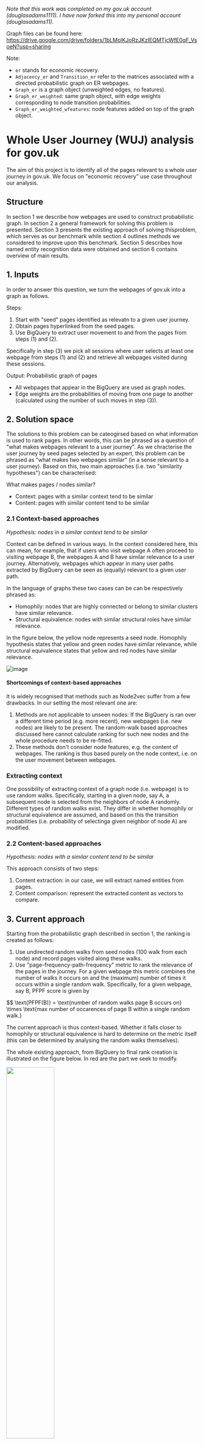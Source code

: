 *Note that this work was completed on my gov.uk account (douglasadams1111). I have now forked this into my personal account (douglasadams11).*

Graph files can be found here: https://drive.google.com/drive/folders/1bLMolKJoRzJKzIEQMTjcWfE0qF_VsoeN?usp=sharing

Note:
- `er` stands for economic recovery. 
- `Adjacency_er` and `Transition_er` refer to the matrices associated with a directed probabilistic graph on ER webpages.
- `Graph_er` is a graph object (unweighted edges, no features). 
- `Graph_er_weighted`: same graph object, with edge weights corresponding to node transition probabilities.
- `Graph_er_weighted_wfeatures`: node features added on top of the graph object.




# Whole User Journey (WUJ) analysis for gov.uk

The aim of this project is to identify all of the pages relevant to a whole user journey in gov.uk. We focus on "economic recovery" use case throughout our analysis.

## Structure

In section 1 we describe how webpages are used to construct probabilistic graph. In section 2 a general framework for solving this problem is presented. Section 3 presents the existing approach of solving thisproblem, which serves as our benchmark while section 4 outlines methods we considered to improve upon this benchmark. Section 5 describes how named entity recognition data were obtained and section 6 contains overview of main results.

## 1. Inputs

In order to answer this question, we turn the webpages of gov.uk into a graph as follows.

Steps:
1. Start with "seed" pages identified as relevatn to a given user journey.
2. Obtain pages hyperlinked from the seed pages.
3. Use BigQuery to extract user movement to and from the pages from steps (1) and (2).

Specifically in step (3) we pick all sessions where user selects at least one webpage from steps (1) and (2) and retrieve all webpages visited during these sessions. 

Output: Probabilistic graph of pages
- All webpages that appear in the BigQuery are used as graph nodes.
- Edge weights are the probabilities of moving from one page to another (calculated using the number of such moves in step (3)).


## 2. Solution space

The solutions to this problem can be cateogirsed based on what information is used to rank pages. In other words, this can be phrased as a question of "what makes webpages relevant to a user journey". As we chracterise the user journey by seed pages selected by an expert, this problem can be phrased as "what makes two webpages similar" (in a sense relevant to a user journey). Based on this, two main approaches (i.e. two "similarity hypotheses") can be characterised:

What makes pages / nodes similar?
- Context: pages with a similar context tend to be similar     
- Content: pages with similar content tend to be similar

### 2.1 Context-based approaches

*Hypothesis: nodes in a similar context tend to be similar*

Context can be defined in various ways. In the context considered here, this can mean, for example, that if users who visit webpage A often proceed to visiting webpage B, the webpages A and B have similar relevance to a user journey. Alternatively, webpages which appear in many user paths extracted by BigQuery can be seen as (equally) relevant to a given user path.

In the language of graphs these two cases can be can be respectively phrased as:
- Homophily: nodes that are highly connected or belong to similar clusters have similar relevance.
- Structural equivalence: nodes with similar structural roles have similar relevance.

In the figure below, the yellow node represents a seed node. Homophily hypothesis states that yellow and green nodes have similar relevance, while structural equivalence states that yellow and red nodes have similar relevance.

![image](https://user-images.githubusercontent.com/71390120/184164444-81a31ac2-30e0-4b17-87e8-a49fa8aae548.png)

#### Shortcomings of context-based approaches

It is widely recognised that methods such as Node2vec suffer from a few drawbacks. In our setting the most relevant one are:
1. Methods are not applicable to unseen nodes: If the BigQuery is ran over a different time period (e.g. more recent), new webpages (i.e. new nodes) are likely to be present. The random-walk based approaches discussed here cannot calculate ranking for such new nodes and the whole procedure needs to be re-fitted.
2. These methods don't consider node features, e.g. the content of webpages. The ranking is thus based purely on the node context, i.e. on the user movement between webpages.

### Extracting context

One possibility of extracting context of a graph node (i.e. webpage) is to use random walks. Specifically, starting in a given node, say A, a subsequent node is selected from the neighbors of node A randomly. Different types of random walks exist. They differ in whether homophily or structural equivalence are assumed, and based on this the transition probabilities (i.e. probability of selectinga given neighbor of node A) are modified.

### 2.2 Content-based approaches

*Hypothesis: nodes with a similar content tend to be similar*

This approach consists of two steps:
1. Content extraction: in our case, we will extract named entities from pages.
2. Content comparison: represent the extracted content as vectors to compare.

## 3. Current approach

Starting from the probabilistic graph described in section 1, the ranking is created as follows:
 1. Use undirected random walks from seed nodes (100 walk from each node) and record pages visited along these walks.
 2. Use "page-frequency-path-frequency" metric to rank the relevance of the pages in the journey. For a given webpage this metric combines the number of walks it occurs on and the (maximum) number of times it occurs within a single random walk. Specifically, for a given webpage, say B, PFPF score is given by

$$ \text{PFPF(B)} = \text{number of random walks page B occurs on} \times \text{max number of occarences of page B within a single random walk.} 

The current approach is thus context-based. Whether it falls closer to homophily or structural equivalence is hard to determine on the metric itself (this can be determined by analysing the random walks themselves).

The whole existing approach, from BigQuery to final rank creation is illustrated on the figure below. In red are the part we seek to modify.

<img src="https://user-images.githubusercontent.com/71390120/184177371-333ede2b-5d04-4292-a6fb-96f7294dfd8e.png" width=50% height=50%>


## 4. Our approach

We first consider an alternative context-only approach, based on second order random walks (section 4.1). Subsequently, we combine context and content-based approaches using graph neural networks (section 4.2). 

A common feature of our methods is that we seek to encode graph nodes (webpages) as vectors. That is, starting from a graph, for a given node (say node u in the picture below), we seek a mapping of that node into a vector space.

![image](https://user-images.githubusercontent.com/71390120/184178702-f6a3e3b3-216a-4b58-a9c7-46b24b3c742e.png)

This is hardly a surprising feature. Indeed, even the current method embeds nodes as vector in a way (specifically, the vector elements are counts of a given website in a given random walk). What is different in our approach is that this vector is obtained as a solution to an **optimisation problem**, as opposed to a heuristic choice.

### 4.1 Context-based approaches

We modify the original procedure in three ways.
1. Introduce second-order random walks.
2. Vector embeddings are arrived at by minimising
3. Cosine simularity is used as a metric.

Overall this corresponds to Node2vec (Reference XXX). 

The second-order random walks modify the way in which context is sampled. By selecting hyperparameters, second-order random walks can focus on exploring starting node's neighbours (graph "breadth") or wander far from the starting node (exploring the network "depth"), and to interpolate between these two approaches. 

<img src=https://user-images.githubusercontent.com/71390120/184365359-5858f189-d939-458c-a1c3-b79f88e37bd3.png width=40% height=40%>

In the first step, we only modify random walks and leave the original PFPF ranking method intact. In the second step we implement the full Node2vec procedure, that is second-rder random walks together with new node embeddings and a new ranking metric.

In order to compare the three methods (original, 2nd order RWs + PFPF metric, and Node2vec) we run the original rnaking procedure (with a random seed) and manually label top 100 pages as either relevant or irrelevant to a user journey.

We evaluate the three methods using the following score (*higher score = better*)

$$ \frac{ \text{median(irrelevant)} - \text{median(relevant)} }{ \sigma( \text{irrelevant} ) + \sigma( \text{relevant} ) } $$

where "relevant" is a ranking (top = 1, bottom = 100) of pages labelled as relevant to a user journey, and similarly for "irrelevant" , and $ \sigma $ is a standard deviation.

The original method achieves score of around 0, while the 2nd order RWs + PFPF metric achieves a score of 0.22 and Node2vec achieves the score of 0.24 (the latter two averaged over multiple initialisation and hyperparameter choices).

Crucially, the higher score rely on breadth-first search, that is on random walks exploring starting node's neighborhood first (the green arrows in the figure above).
We will make use of this observation when formulating unsupervised approaches combining node context and content.

### 4.2 Context and content-based approaches

We now seek to combine both webpage context within the graph and content to create a ranking. We will do this using a framework of graph neural networks (GNNs).

GNNs are based on an idea of message passing, where node features are updated to incorporate features of the neighboring nodes. Consider a simple directed graph in the figure below.

In the first stage of message passing, each node aggregates the features of the neighboring nodes. For example, the blue node aggregates node features of its neighbors (in green). Likewise, each of green nodes aggregatse features of its neighbors (in yellow). As a result, we obtain a new graph (on the right), with the same structure but different node features. The blue node will now contain a combination of its own features and features of green nodes (hence the node is two-coloured now), etc.
This corresponds to a one-layer GNN (a two-layer GNN would repeat the same step of feature aggregation on the graph obtained from the first layer). 

![image](https://user-images.githubusercontent.com/71390120/184371924-ae5338e4-f90e-49ec-99be-6ee32a49032a.png)

There are various ways we can combine the features of node's neighbors with its own features, and this results in different GNN architectures. Once the architecture is selected, the parameters are optimised in the usual way, as a function minimisation. The objective function that is minimised is another crucial difference between different GNN methods.

Throughout our analysis we keep the architecture fixed and use convolutional GNNs (Reference XXXX). We consider two approaches:
1. Semi-supervised: we manually label part of the nodes and train GNN to solve a classification problem using this subset of nodes.
2. Unsupervised

#### Semi-supervised approach

#### Unsupervised approach

An unsupervised GNN can be thought of as an encoder-decoder model. Encoder embeds graph nodes into a vector space (as described above). Then, a decoder uses vector embeddings to reconstruct a certain property of the nodes. That is, starting from vector embeddings decoder aims to recontsruct a certain statistic of the nodes. The figure below illustrates this.

![image](https://user-images.githubusercontent.com/71390120/184417829-5ab58787-862e-454d-9959-9447bbb86433.png)

Unsupervised GNN models differ in the construction of the encoder and the statistic that the model is aiming to reconstruct. The statistic is chosen so that the model suits the application at hand.

Our choice of statistics has been motivated by the encouraging results of Node2Vec described earlier. Specifically, we aim to maximise the probability of observing node's neighbors given node's embedding. As this objective function is infeasible to calculate, we use second order random walks for negative sampling, as in Node2Vec. As an encoder, we use a two-layer convolutional GNN. Also in a direct analogy with Node2vec, we use cosine distance as a ranking metric.





We tried various approaches to this problem. They can all be seen as a successive modification of the curent approach.

1. Replace random walks in the original approach by second-order random walks
2. 

The current approach utilises random walks which begin from a small set of seed nodes in an undirected graph. The "page-frequency-path-frequency" metric is utilised to rank the relevance of the pages in the journey. 

We proposed a number of changes to this approach:
- Use a directed graph, rather than an undirected graph
- Utilise biased random walks (homophily vs equivariance)
- Utilise Word2Vec embedding
- Extract named-entities from gov.uk pages to enrich the nodes with metadata
- Use graph neural networks to improve the edge-level predictions

## Contents
1. Random walk approaches
2. Named-entity recognition
3. Graph neural networks

## Random walk approaches
### Performance metric

To compare different ranking algorithms we use the following performance measure.

For a single run of the original ranking algorithm, we produce a list of top 100 pages. These are manually labelled (1 = relevant, 0 = irrelevant) and used for algorithm evaluation ("evaluation set") using the following metric:

$$ \text{score} = \frac{ \text{median}(relevant) - \text{median}(irrelevant)}{ \sigma(relevant) + \sigma(irrelevant) }, $$

where $ relevant $ and $ irrelevant $ are rankings of evaluation set pages labelled 1 and 0 respectively, and $ \sigma $ is a standard deviation.

All of the apporaches discussed here involve some randomness, predominantly coming from random walks. For this reason, scores given below are averaged over multiple runs (usually 10 or 20) of the same method for the same combination of hyperparameters. 

### Evaluation of proposed changes

To choose which of the proposed steps has positive impact on rankings we ran the following ranking algorithms.

1. **Biased random walks**: Use biased RWs (from the same seeds, using the same walk length, and the same ranking metric (pfpf)). This measures proposed changes 1 & 2.
2. **Biased random walks & vector embeddings**: Use N2V embedding to vector space. Metric is a simple L2 norm distance from the same seeds as original ranking procedure.
3. **Biased random walks & vector embeddings & W2V scores** (this corresponds to Node2Vec approach).

The original apporach (undirected graph, unbiased RWs, pfpf score) gives a score of close to zero (with a meaon of **-0.016** and standard deviation 0.033). This constitutes our benchmark.

The scores for different parameter combinations for the three methods can be found below. While certain parameter combinations are far from ideal (or sensible), the overall improvement in scores is evident.

Overall our preliminary results indicate that performance can be improved by:
1. Considering directed graph.
2. Using biased random walks.
3. Embedding nodes in vector space, especially if an apporpriate loss function is used.



![image](https://user-images.githubusercontent.com/71390120/173446782-4f07a794-848b-4fb2-9998-4fd89dc30792.png)

![image](https://user-images.githubusercontent.com/71390120/173681187-da7c20ed-3be6-45e0-944d-d8ecfd006f18.png)

![image](https://user-images.githubusercontent.com/71390120/173446889-58b55ed9-6354-4409-80b0-29c89865cabe.png)

### Further analysis

The embedding in vector space gives us an opportunity to explore the whole network, in relation to the set of seed pages or economic recovery pages.

In particular, vector embeddings can be analysed by clustering methods and dimensionality reduction techniques which enable visual analysis.

To this end, consider mapping graph nodes to a 10-dimensional vector space and using TSNE to reduce the result to two dimensions. In the plot below the axis correspond to TSNE variables and orange dots are economic recovery pages.

While not particularly beautiful, the economic recovery pages seem to exhibit a cluster structure. The TSNE mapping is highly random, and, over repeated replications, only two (rather than three as this plot may suggest) major clusters of ER pages seems to appear regularly - and these are mosttly visible along the y-axis.

![tsne](https://user-images.githubusercontent.com/71390120/173683883-d97ea3f6-696b-43a8-b490-a95262816303.png)

This encouraged us to look further. We use K-means clustering on a 10-dimensional vector space for this purpose.

The numer of clusters is chosen using the sum of squared distances from cluster centres (see the plot below). Base don this metric we opt for 8 clusters.
![image](https://user-images.githubusercontent.com/71390120/173684277-113f9186-ddc7-4022-a868-0ad96da0ce27.png)

Interestingly, most of ER pages (33 out of 40) fall into two clusters, supporting the results of TSNE analysis.

The plot below illustrates the connections between ER pages, with pages colored by cluster (2 pages were omitted as distort the plot). 

![image](https://user-images.githubusercontent.com/71390120/173689496-61414ecb-492a-45cb-a18e-00ad74b6b8dd.png)


It appears that the first cluster (purple) relates to a large extent to education, as it include sfor exmaple pages like:
/topic/further-education-skills/apprenticeships
/browse/working/finding-job
/become-apprentice
/browse/education/find-course
/become-apprentice/apply-for-an-apprenticeship
/find-traineeship
/browse/education

[[[link](https://user-images.githubusercontent.com/71390120/173688686-953878a4-0cf6-41d9-ace1-237f252c8bb8.png)|width=400px]]

The second cluster (orange), on the other hand relates to more general queries, in particular claiming benefits.


## Named-entity recognition 
To enrich the nodes (webpages) from gov.uk with features prior to implementing GNNs, inference was performed from a previously created Named-Entity Recognition (NER) model which utilises the DistillBERT architecture (https://arxiv.org/abs/1910.01108). This model can be used to highlight named-entities in a number of categories (e.g., organisation, people) which can be visualisd as follows: 

<img width="1741" alt="Screenshot 2022-06-16 at 19 19 49" src="https://user-images.githubusercontent.com/104083260/174139092-45e6010a-2462-4e46-b227-d55c6418605a.png">

The NER script in this repo can be used to output data into a .csv file in the following format:
<img width="297" alt="Screenshot 2022-06-16 at 19 21 37" src="https://user-images.githubusercontent.com/104083260/174139369-87196229-ec26-4185-a21c-44ac116470b9.png">

## Graph Neural Networks (GNNs)
The plan is to experiment with a number of GNN architectures (e.g., GAT, Hyperbolic GCN) to make edge level predictions. 

